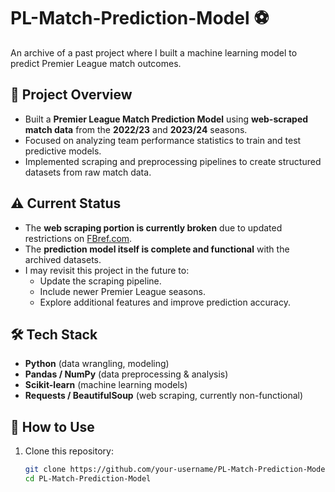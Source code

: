 # PL-Match-Prediction-Model ⚽️

An archive of a past project where I built a machine learning model to predict Premier League match outcomes.

## 📌 Project Overview
- Built a **Premier League Match Prediction Model** using **web-scraped match data** from the **2022/23** and **2023/24** seasons.  
- Focused on analyzing team performance statistics to train and test predictive models.  
- Implemented scraping and preprocessing pipelines to create structured datasets from raw match data.  

## ⚠️ Current Status
- The **web scraping portion is currently broken** due to updated restrictions on [FBref.com](https://fbref.com/).  
- The **prediction model itself is complete and functional** with the archived datasets.  
- I may revisit this project in the future to:  
  - Update the scraping pipeline.  
  - Include newer Premier League seasons.  
  - Explore additional features and improve prediction accuracy.  

## 🛠️ Tech Stack
- **Python** (data wrangling, modeling)  
- **Pandas / NumPy** (data preprocessing & analysis)  
- **Scikit-learn** (machine learning models)  
- **Requests / BeautifulSoup** (web scraping, currently non-functional)  

## 🚀 How to Use
1. Clone this repository:
   ```bash
   git clone https://github.com/your-username/PL-Match-Prediction-Model.git
   cd PL-Match-Prediction-Model
